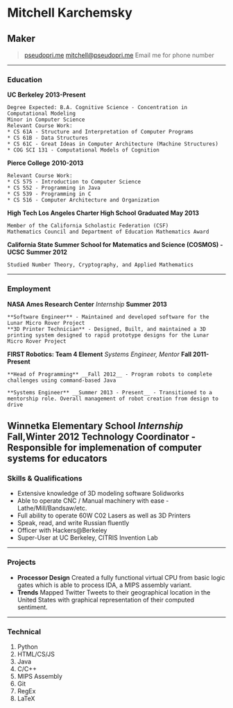

# Mitchell Karchemsky
## Maker

> [pseudopri.me](http://www.pseudopri.me)
> [mitchell@pseudopri.me](mailto:mitchell@pseudopri.me)
> Email me for phone number
----

### Education

**UC Berkeley** __2013-Present__

    Degree Expected: B.A. Cognitive Science - Concentration in Computational Modeling
    Minor in Computer Science
    Relevant Course Work:
    * CS 61A - Structure and Interpretation of Computer Programs
    * CS 61B - Data Structures
    * CS 61C - Great Ideas in Computer Architecture (Machine Structures)
    * COG SCI 131 - Computational Models of Cognition

**Pierce College** __2010-2013__

    Relevant Course Work:
    * CS 575 - Introduction to Computer Science
    * CS 552 - Programming in Java
    * CS 539 - Programming in C
    * CS 516 - Computer Architecture and Organization

**High Tech Los Angeles Charter High School** __Graduated May 2013__

    Member of the California Scholastic Federation (CSF)
    Mathematics Council and Department of Education Mathematics Award

**California State Summer School for Matematics and Science (COSMOS) - UCSC** __Summer 2012__

    Studied Number Theory, Cryptography, and Applied Mathematics

----
### Employment
**NASA Ames Research Center** *Internship*  __Summer 2013__

    **Software Engineer** - Maintained and developed software for the Lunar Micro Rover Project
    **3D Printer Technician** - Designed, Built, and maintained a 3D printing system designed to rapid prototype designs for the Lunar Micro Rover Project

**FIRST Robotics: Team 4 Element** *Systems Engineer, Mentor* __Fall 2011-Present__

    **Head of Programming** __Fall 2012__ - Program robots to complete challenges using command-based Java 

    **Systems Engineer** __Summer 2013 - Present__ - Transitioned to a mentorship role. Overall management of robot creation from design to drive


**Winnetka Elementary School** *Internship* __Fall,Winter 2012__
    **Technology Coordinator** - Responsible for implemenation of computer systems for educators
----
### Skills & Qualifications
* Extensive knowledge of 3D modeling software Solidworks
* Able to operate CNC / Manual machinery with ease - Lathe/Mill/Bandsaw/etc.
* Full ability to operate 60W C02 Lasers as well as 3D Printers
* Speak, read, and write Russian fluently
* Officer with Hackers@Berkeley
* Super-User at UC Berkeley, CITRIS Invention Lab
----
### Projects

* **Processor Design** 
    Created a fully functional virtual CPU from basic logic gates which is able to process IDA, a MIPS assembly variant.
* **Trends**
    Mapped Twitter Tweets to their geographical location in the United States with graphical representation of their computed sentiment.
----
### Technical

1. Python
1. HTML/CS/JS
1. Java
1. C/C++
1. MIPS Assembly
1. Git
1. RegEx
1. LaTeX

